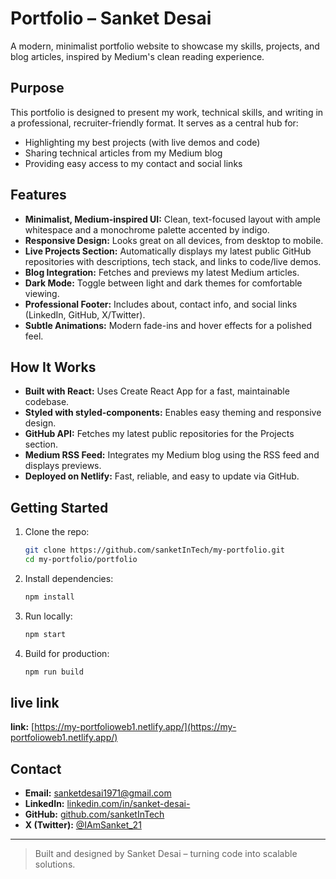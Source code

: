 # Portfolio – Sanket Desai

A modern, minimalist portfolio website to showcase my skills, projects, and blog articles, inspired by Medium's clean reading experience.

## Purpose
This portfolio is designed to present my work, technical skills, and writing in a professional, recruiter-friendly format. It serves as a central hub for:
- Highlighting my best projects (with live demos and code)
- Sharing technical articles from my Medium blog
- Providing easy access to my contact and social links

## Features
- **Minimalist, Medium-inspired UI:** Clean, text-focused layout with ample whitespace and a monochrome palette accented by indigo.
- **Responsive Design:** Looks great on all devices, from desktop to mobile.
- **Live Projects Section:** Automatically displays my latest public GitHub repositories with descriptions, tech stack, and links to code/live demos.
- **Blog Integration:** Fetches and previews my latest Medium articles.
- **Dark Mode:** Toggle between light and dark themes for comfortable viewing.
- **Professional Footer:** Includes about, contact info, and social links (LinkedIn, GitHub, X/Twitter).
- **Subtle Animations:** Modern fade-ins and hover effects for a polished feel.

## How It Works
- **Built with React:** Uses Create React App for a fast, maintainable codebase.
- **Styled with styled-components:** Enables easy theming and responsive design.
- **GitHub API:** Fetches my latest public repositories for the Projects section.
- **Medium RSS Feed:** Integrates my Medium blog using the RSS feed and displays previews.
- **Deployed on Netlify:** Fast, reliable, and easy to update via GitHub.

## Getting Started
1. Clone the repo:
   ```sh
   git clone https://github.com/sanketInTech/my-portfolio.git
   cd my-portfolio/portfolio
   ```
2. Install dependencies:
   ```sh
   npm install
   ```
3. Run locally:
   ```sh
   npm start
   ```
4. Build for production:
   ```sh
   npm run build
   ```
## live link 
   **link:** [https://my-portfolioweb1.netlify.app/](https://my-portfolioweb1.netlify.app/)
## Contact
- **Email:** sanketdesai1971@gmail.com
- **LinkedIn:** [linkedin.com/in/sanket-desai-](https://www.linkedin.com/in/sanket-desai-/)
- **GitHub:** [github.com/sanketInTech](https://github.com/sanketInTech)
- **X (Twitter):** [@IAmSanket_21](https://x.com/IAmSanket_21)

---

> Built and designed by Sanket Desai – turning code into scalable solutions. 
